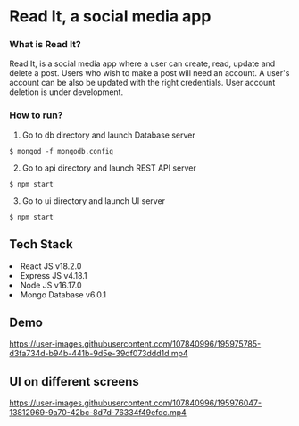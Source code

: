 <h1>Read It, a social media app</h1>

<h3>What is Read It?</h3>

Read It, is a social media app where a user can create, read, update and delete a post. Users who wish to make a post will need an account. A user's account can be also be updated with the right credentials. User account deletion is under development.

<h3>How to run?</h3>

1. Go to db directory and launch Database server

```
$ mongod -f mongodb.config
```

2. Go to api directory and launch REST API server

```
$ npm start
```

3. Go to ui directory and launch UI server

```
$ npm start
```

<h2>Tech Stack</h2>

<li>React JS v18.2.0</li>
<li>Express JS v4.18.1</li>
<li>Node JS v16.17.0</li>
<li>Mongo Database v6.0.1</li>

<h2>Demo</h2>

https://user-images.githubusercontent.com/107840996/195975785-d3fa734d-b94b-441b-9d5e-39df073ddd1d.mp4

<h2>UI on different screens</h2>

https://user-images.githubusercontent.com/107840996/195976047-13812969-9a70-42bc-8d7d-76334f49efdc.mp4
